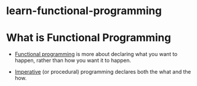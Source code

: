 # learn-functional-programming

# What is Functional Programming

-   [Functional programming](https://en.wikipedia.org/wiki/Functional_programming) is more about declaring what you want to happen, rather than how you want it to happen.

-   [Imperative](https://en.wikipedia.org/wiki/Imperative_programming) (or procedural) programming declares both the what and the how.
